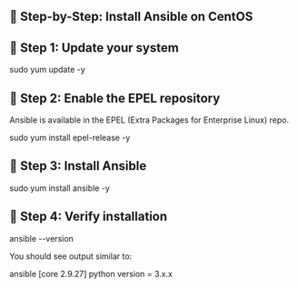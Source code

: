 ## 🧩 Step-by-Step: Install Ansible on CentOS
## 🥇 Step 1: Update your system
sudo yum update -y

## 🥈 Step 2: Enable the EPEL repository

Ansible is available in the EPEL (Extra Packages for Enterprise Linux) repo.

sudo yum install epel-release -y

## 🥉 Step 3: Install Ansible
sudo yum install ansible -y

## 🧾 Step 4: Verify installation
ansible --version


You should see output similar to:

ansible [core 2.9.27]
  python version = 3.x.x
